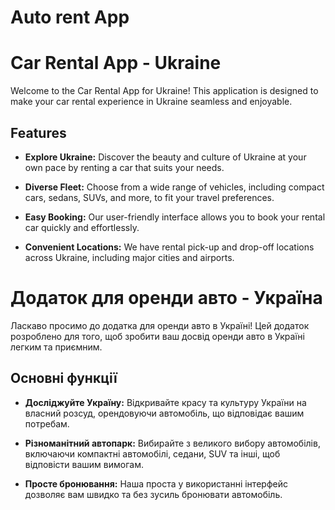 # Auto rent App
# Car Rental App - Ukraine

Welcome to the Car Rental App for Ukraine! This application is designed to make your car rental experience in Ukraine seamless and enjoyable.

## Features

- **Explore Ukraine:** Discover the beauty and culture of Ukraine at your own pace by renting a car that suits your needs.

- **Diverse Fleet:** Choose from a wide range of vehicles, including compact cars, sedans, SUVs, and more, to fit your travel preferences.

- **Easy Booking:** Our user-friendly interface allows you to book your rental car quickly and effortlessly.

- **Convenient Locations:** We have rental pick-up and drop-off locations across Ukraine, including major cities and airports.






# Додаток для оренди авто - Україна

Ласкаво просимо до додатка для оренди авто в Україні! Цей додаток розроблено для того, щоб зробити ваш досвід оренди авто в Україні легким та приємним.

## Основні функції

- **Досліджуйте Україну:** Відкривайте красу та культуру України на власний розсуд, орендовуючи автомобіль, що відповідає вашим потребам.

- **Різноманітний автопарк:** Вибирайте з великого вибору автомобілів, включаючи компактні автомобілі, седани, SUV та інші, щоб відповісти вашим вимогам.

- **Просте бронювання:** Наша проста у використанні інтерфейс дозволяє вам швидко та без зусиль бронювати автомобіль.
